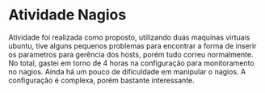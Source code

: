 # Atividade Nagios

Atividade foi realizada como proposto, utilizando duas maquinas virtuais ubuntu, tive alguns pequenos problemas para encontrar a forma de inserir os parametros para gerência dos hosts, porém tudo correu normalmente. No total, gastei em torno de 4 horas na configuração para monitoramento no nagios. Ainda há um pouco de dificuldade em manipular o nagios. A configuração é complexa, porém bastante interessante.
